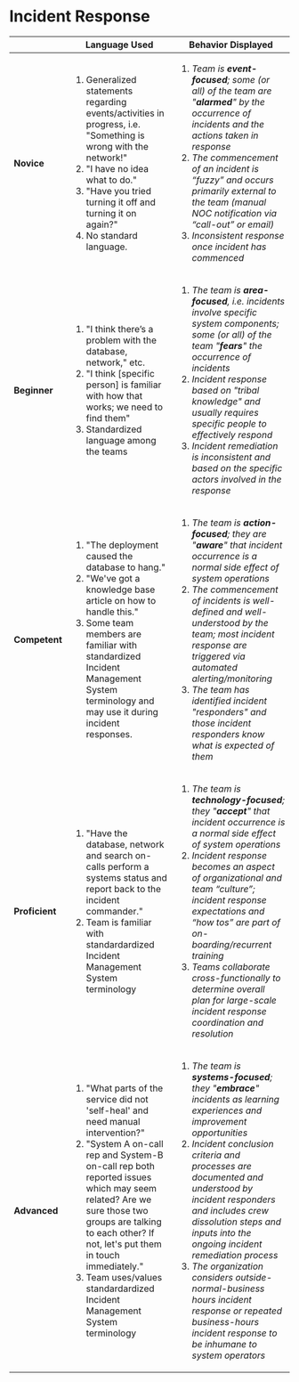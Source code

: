 # Incident Response

|        | Language Used        | Behavior Displayed |
| ------ | -------------------- | ------------------ |
| **Novice** | <ol><li>Generalized statements regarding events/activities in progress, i.e. "Something is wrong with the network!"</li> <li>"I have no idea what to do."</li> <li>"Have you tried turning it off and turning it on again?"</li> <li>No standard language.</li></ol> | <ol><li>_Team is **event-focused**; some (or all) of the team are "**alarmed**" by the occurrence of incidents and the actions taken in response_</li> <li>_The commencement of an incident is “fuzzy” and occurs primarily external to the team (manual NOC notification via “call-out” or email)_</li> <li>_Inconsistent response once incident has commenced_</li></ol> |
| **Beginner** | <ol><li>"I think there’s a problem with the database, network," etc.</li> <li>"I think [specific person] is familiar with how that works; we need to find them"</li> <li>Standardized language among the teams</li></ol> | <ol><li>_The team is **area-focused**, i.e. incidents involve specific system components; some (or all) of the team "**fears**" the occurrence of incidents_</li> <li>_Incident response based on "tribal knowledge" and usually requires specific people to effectively respond_</li> <li>_Incident remediation is inconsistent and based on the specific actors involved in the response_</li></ol> |
| **Competent** | <ol><li>"The deployment caused the database to hang."</li> <li>"We've got a knowledge base article on how to handle this."</li> <li>Some team members are familiar with standardized Incident Management System terminology and may use it during incident responses.</li></ol> | <ol><li>_The team is **action-focused**; they are "**aware**" that incident occurrence is a normal side effect of system operations_</li> <li>_The commencement of incidents is well-defined and well-understood by the team; most incident response are triggered via automated alerting/monitoring_</li> <li>_The team has identified incident "responders" and those incident responders know what is expected of them_</li></ol> |
| **Proficient** | <ol><li>"Have the database, network and search on-calls perform a systems status and report back to the incident commander."</li> <li>Team is familiar with standardardized Incident Management System terminology</li></ol> | <ol><li>_The team is **technology-focused**; they "**accept**" that incident occurrence is a normal side effect of system operations_</li> <li>_Incident response becomes an aspect of organizational and team “culture”; incident response expectations and “how tos” are part of on-boarding/recurrent training_</li> <li>_Teams collaborate cross-functionally to determine overall plan for large-scale incident response coordination and resolution_</li></ol> |
| **Advanced** | <ol><li>"What parts of the service did not 'self-heal' and need manual intervention?"</li> <li>"System A on-call rep and System-B on-call rep both reported issues which may seem related? Are we sure those two groups are talking to each other? If not, let's put them in touch immediately."</li> <li>Team uses/values standardardized Incident Management System terminology</li></ol> | <ol><li>_The team is **systems-focused**; they "**embrace**" incidents as learning experiences and improvement opportunities_</li> <li>_Incident conclusion criteria and processes are documented and understood by incident responders and includes crew dissolution steps and inputs into the ongoing incident remediation process_</li> <li>_The organization considers outside-normal-business hours incident response or repeated business-hours incident response to be inhumane to system operators_</li></ol> |

